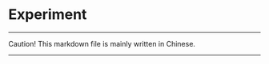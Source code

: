 # Experiment

------------------------------
Caution! This markdown file is mainly written in Chinese.

------------------------------

